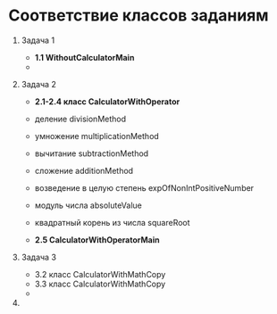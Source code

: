 # Соответствие классов заданиям

1. Задача 1
    - **1.1 WithoutCalculatorMain**
    - 

2. Задача 2 
   - **2.1-2.4 класс CalculatorWithOperator**
   - деление divisionMethod
   - умножение multiplicationMethod
   - вычитание subtractionMethod
   - сложение additionMethod
   - возведение в целую степень expOfNonIntPositiveNumber
   - модуль числа absoluteValue
   - квадратный корень из числа squareRoot
   
   - **2.5 CalculatorWithOperatorMain**

3. Задача 3
   - 3.2 класс CalculatorWithMathCopy
   - 3.3 класс CalculatorWithMathCopy
   - 
4. 
